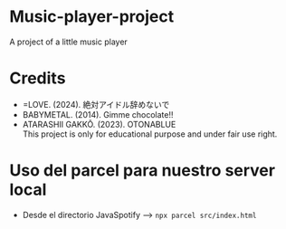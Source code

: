 # Music-player-project
A project of a little music player

# Credits
- =LOVE. (2024). 絶対アイドル辞めないで
- BABYMETAL. (2014). Gimme chocolate!!
- ATARASHII GAKKŌ. (2023). OTONABLUE<br>
This project is only for educational purpose and under fair use right.

# Uso del parcel para nuestro server local
- Desde el directorio JavaSpotify --> `npx parcel src/index.html`
